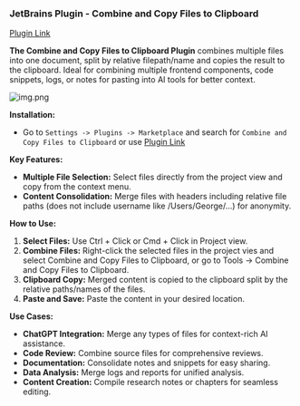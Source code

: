 ### JetBrains Plugin - Combine and Copy Files to Clipboard

[Plugin Link]([https://plugins.jetbrains.com/plugin/24753-combine-and-copy-files-to-clipboard/])

**The Combine and Copy Files to Clipboard Plugin** combines multiple files into one document, split by relative filepath/name and copies the result to the clipboard.
Ideal for combining multiple frontend components, code snippets, logs, or notes for pasting into AI tools for better context.

![img.png](img.png)


**Installation:**
- Go to `Settings -> Plugins -> Marketplace` and search for `Combine and Copy Files to Clipboard` or use [Plugin Link]([https://plugins.jetbrains.com/plugin/24753-combine-and-copy-files-to-clipboard])

**Key Features:**
- **Multiple File Selection:** Select files directly from the project view and copy from the context menu.
- **Content Consolidation:** Merge files with headers including relative file paths (does not include username like /Users/George/...) for anonymity.

**How to Use:**
1. **Select Files:** Use Ctrl + Click or Cmd + Click in Project view.
2. **Combine Files:** Right-click the selected files in the project vies and select Combine and Copy Files to Clipboard, or go to Tools -> Combine and Copy Files to Clipboard.
3. **Clipboard Copy:** Merged content is copied to the clipboard split by the relative paths/names of the files.
4. **Paste and Save:** Paste the content in your desired location.

**Use Cases:**
- **ChatGPT Integration:** Merge any types of files for context-rich AI assistance.
- **Code Review:** Combine source files for comprehensive reviews.
- **Documentation:** Consolidate notes and snippets for easy sharing.
- **Data Analysis:** Merge logs and reports for unified analysis.
- **Content Creation:** Compile research notes or chapters for seamless editing.
